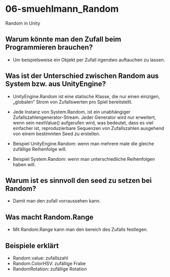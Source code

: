# 06-smuehlmann_Random
Random in Unity

## Warum könnte man den Zufall beim Programmieren brauchen?

+ Um beispielsweise ein Objekt per Zufall irgendwo auftauchen zu lassen.

## Was ist der Unterschied zwischen Random aus System bzw. aus UnityEngine?

+ UnityEngine.Random ist eine statische Klasse, die nur einen einzigen, „globalen“ Strom von Zufallswerten pro Spiel bereitstellt. 

+ Jede Instanz von System.Random, ist ein unabhängiger Zufallszahlengenerator-Stream. Jeder Generator wird nur erweitert, wenn sein nextValue() aufgerufen wird, was bedeutet, dass es viel einfacher ist, reproduzierbare Sequenzen von Zufallszahlen ausgehend von einem bestimmten Seed zu erstellen.

+ Beispiel UnityEngine.Random: wenn man mehrere male die gleiche zufällige Reihenfolge will.
+ Beispiel System.Random: wenn man unterschiedliche Reihenfolgen haben will.

## Warum ist es sinnvoll den seed zu setzen bei Random?

+ Damit man den zufall vorraussehen kann.

## Was macht Random.Range 

+ Mit Random.Range kann man den bereich des Zufalls festlegen.

## Beispiele erklärt

+ Random.value: zufallszahl
+ Random.ColorHSV: zufällige Frabe
+ RandomRotation: zufällige Rotation
